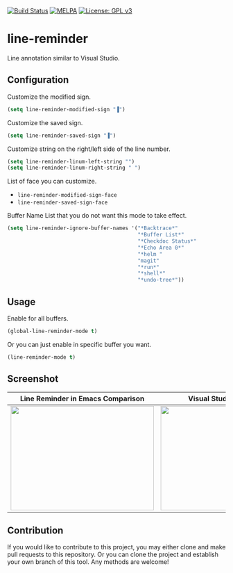 [![Build Status](https://travis-ci.com/jcs090218/line-reminder.svg?branch=master)](https://travis-ci.com/jcs090218/line-reminder)
[![MELPA](https://melpa.org/packages/line-reminder-badge.svg)](https://melpa.org/#/line-reminder)
[![License: GPL v3](https://img.shields.io/badge/License-GPL%20v3-blue.svg)](https://www.gnu.org/licenses/gpl-3.0)


# line-reminder

Line annotation similar to Visual Studio.


## Configuration
Customize the modified sign.
```el
(setq line-reminder-modified-sign "▐")
```

Customize the saved sign.
```el
(setq line-reminder-saved-sign "▐")
```

Customize string on the right/left side of the line number.
```el
(setq line-reminder-linum-left-string "")
(setq line-reminder-linum-right-string " ")
```

List of face you can customize.
* `line-reminder-modified-sign-face`
* `line-reminder-saved-sign-face`

Buffer Name List that you do not want this mode to take effect.
```el
(setq line-reminder-ignore-buffer-names '("*Backtrace*"
                                          "*Buffer List*"
                                          "*Checkdoc Status*"
                                          "*Echo Area 0*"
                                          "*helm "
                                          "magit"
                                          "*run*"
                                          "*shell*"
                                          "*undo-tree*"))
```


## Usage
Enable for all buffers.
```el
(global-line-reminder-mode t)
```
Or you can just enable in specific buffer you want.
```el
(line-reminder-mode t)
```

## Screenshot
Line Reminder in Emacs Comparison                                                     | Visual Studio Comparison                                                          |
:------------------------------------------------------------------------------------:|:---------------------------------------------------------------------------------:|
<img src="./screenshot/line-reminder-emacs-comparison.png" width="330" height="240"/> | <img src="./screenshot/line-reminder-vs-comparison.png" width="330" height="240"/>


## Contribution
If you would like to contribute to this project, you may either 
clone and make pull requests to this repository. Or you can 
clone the project and establish your own branch of this tool. 
Any methods are welcome!
